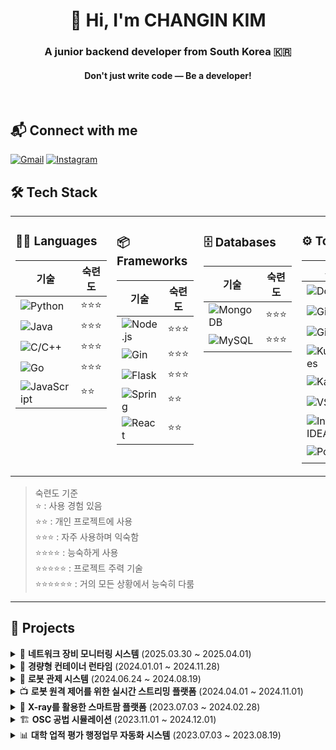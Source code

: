 <h1 align="center">👋 Hi, I'm CHANGIN KIM</h1>
<h3 align="center">A junior backend developer from South Korea 🇰🇷</h3>
<h4 align="center">Don't just write code — Be a developer!</h4>

<br/>


## 📬 Connect with me
[![Gmail](https://img.shields.io/badge/Gmail-d14836?style=for-the-badge&logo=Gmail&logoColor=white)](mailto:rosci671233@gmail.com)
[![Instagram](https://img.shields.io/badge/Instagram-E4405F?style=for-the-badge&logo=instagram&logoColor=white)](https://instagram.com/x_xvwx)



## 🛠 Tech Stack
<table>
<tr>
<td valign="top">

### 🧑‍💻 Languages

| 기술 | 숙련도 |
|------|--------|
| ![Python](https://img.shields.io/badge/Python-3776AB?style=flat-square&logo=python&logoColor=white) | ⭐⭐⭐ |
| ![Java](https://img.shields.io/badge/Java-007396?style=flat-square&logo=openjdk&logoColor=white) | ⭐⭐⭐ |
| ![C/C++](https://img.shields.io/badge/C%2FC++-00599C?style=flat-square&logo=cplusplus&logoColor=white) | ⭐⭐⭐ |
| ![Go](https://img.shields.io/badge/Go-00ADD8?style=flat-square&logo=go&logoColor=white) | ⭐⭐⭐ |
| ![JavaScript](https://img.shields.io/badge/JavaScript-F7DF1E?style=flat-square&logo=javascript&logoColor=black) | ⭐⭐ |

</td>
<td valign="top">

### 📦 Frameworks

| 기술 | 숙련도 |
|------|--------|
| ![Node.js](https://img.shields.io/badge/Node.js-339933?style=flat-square&logo=nodedotjs&logoColor=white) | ⭐⭐⭐ |
| ![Gin](https://img.shields.io/badge/Gin-00B386?style=flat-square&logo=go&logoColor=white) | ⭐⭐⭐ |
| ![Flask](https://img.shields.io/badge/Flask-000000?style=flat-square&logo=flask&logoColor=white) | ⭐⭐⭐ |
| ![Spring](https://img.shields.io/badge/Spring-6DB33F?style=flat-square&logo=spring&logoColor=white) | ⭐⭐ |
| ![React](https://img.shields.io/badge/React-61DAFB?style=flat-square&logo=react&logoColor=black) | ⭐⭐ |

</td>
<td valign="top">

### 🗄️ Databases

| 기술 | 숙련도 |
|------|--------|
| ![MongoDB](https://img.shields.io/badge/MongoDB-47A248?style=flat-square&logo=mongodb&logoColor=white) | ⭐⭐⭐ |
| ![MySQL](https://img.shields.io/badge/MySQL-4479A1?style=flat-square&logo=mysql&logoColor=white) | ⭐⭐⭐ |

</td>
<td valign="top">

### ⚙️ Tools / DevOps

| 기술 | 숙련도 |
|------|--------|
| ![Docker](https://img.shields.io/badge/Docker-2496ED?style=flat-square&logo=docker&logoColor=white) | ⭐⭐⭐ |
| ![Git](https://img.shields.io/badge/Git-F05032?style=flat-square&logo=git&logoColor=white)  | ⭐⭐⭐ |
![GitHub](https://img.shields.io/badge/GitHub-181717?style=flat-square&logo=github&logoColor=white) | ⭐⭐⭐ |
| ![Kubernetes](https://img.shields.io/badge/Kubernetes-326CE5?style=flat-square&logo=kubernetes&logoColor=white) | ⭐⭐ |
| ![Kafka](https://img.shields.io/badge/Kafka-231F20?style=flat-square&logo=apachekafka&logoColor=white) | ⭐ |
| ![VSCode](https://img.shields.io/badge/VSCode-007ACC?style=flat-square&logo=visualstudiocode&logoColor=white)  | ⭐⭐⭐⭐ |
![IntelliJ IDEA](https://img.shields.io/badge/IntelliJ-000000?style=flat-square&logo=intellijidea&logoColor=white)  | ⭐⭐⭐ |
![Postman](https://img.shields.io/badge/Postman-FF6C37?style=flat-square&logo=postman&logoColor=white) | ⭐⭐⭐⭐ |

</td>
</tr>
</table>

> 숙련도 기준  
> ⭐ : 사용 경험 있음  
> ⭐⭐ : 개인 프로젝트에 사용  
> ⭐⭐⭐ : 자주 사용하며 익숙함  
> ⭐⭐⭐⭐ : 능숙하게 사용  
> ⭐⭐⭐⭐⭐ : 프로젝트 주력 기술  
> ⭐⭐⭐⭐⭐⭐ : 거의 모든 상황에서 능숙히 다룸

---

## 🚀 Projects

<details>
<summary>📡 <strong>네트워크 장비 모니터링 시스템</strong> (2025.03.30 ~ 2025.04.01)</summary>

Kafka → Spring Boot → MySQL/MongoDB 기반의 장비 상태 수집 및 시각화 시스템  
JWT 인증 및 WebSocket 기능 포함

🔗 [GitHub Repository](https://github.com/ci671233/Network_Device_Monitoring_System)
</details>

<details>
<summary>🧱 <strong>경량형 컨테이너 런타임</strong> (2024.01.01 ~ 2024.11.28)</summary>

Go 기반의 경량형 컨테이너 런타임 구현  
Namespace, cgroup, OCI 등 Linux 기술을 활용하여 저사양 환경 최적화

🔗 [GitHub Repository](https://github.com/HBNU-SWUNIV/come-capstone24-akdong_developer)
</details>

<details>
<summary>🤖 <strong>로봇 관제 시스템</strong> (2024.06.24 ~ 2024.08.19)</summary>

AGV/AMR의 실시간 위치 추적 및 제어를 위한 관제 플랫폼 구현  
(상세 설명은 추후 작성)

🔗 [GitHub Repository](https://github.com/ci671233/FMS-AGV-AMR)
</details>

<details>
<summary>📺 <strong>로봇 원격 제어를 위한 실시간 스트리밍 플랫폼</strong> (2024.04.01 ~ 2024.11.01)</summary>

WebRTC 기반의 저지연 스트리밍 및 원격 제어 환경 구현  
(🔗 GitHub 주소는 추후 추가 예정)
</details>

<details>
<summary>🌿 <strong>X-ray를 활용한 스마트팜 플랫폼</strong> (2023.07.03 ~ 2024.02.28)</summary>

X-ray 기반 생육 상태 분석 및 스마트팜 자동화 제어 시스템  
(🔗 GitHub 주소는 추후 추가 예정)
</details>

<details>
<summary>🏗️ <strong>OSC 공법 시뮬레이션</strong> (2023.11.01 ~ 2024.12.01)</summary>

건축공정의 OSC 공법 적용 시뮬레이션 도구 제작  
Spring Boot 기반 시뮬레이션 웹 앱

🔗 [GitHub Repository](https://github.com/ci671233/osc_simulation)
</details>

<details>
<summary>📊 <strong>대학 업적 평가 행정업무 자동화 시스템</strong> (2023.07.03 ~ 2023.08.19)</summary>

CSV로 수합되는 교원 논문 업적을 자동 처리하고 결과 통계를 정리하는 백오피스 도구 개발

🔗 [GitHub Repository](https://github.com/ci671233/journal_csv)
</details>

